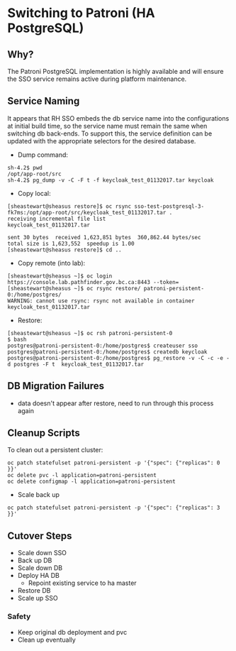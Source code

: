 # Switching to Patroni (HA PostgreSQL)

## Why?
The Patroni PostgreSQL implementation is highly available and will ensure the SSO service remains active during platform maintenance. 

## Service Naming
It appears that RH SSO embeds the db service name into the configurations at initial build time, so the service name must remain the same when switching db back-ends. To support this, the service definition can be updated with the appropriate selectors for the desired database. 

- Dump command: 
```
sh-4.2$ pwd 
/opt/app-root/src
sh-4.2$ pg_dump -v -C -F t -f keycloak_test_01132017.tar keycloak 
```

- Copy local: 

```
[sheastewart@sheasus restore]$ oc rsync sso-test-postgresql-3-fk7ms:/opt/app-root/src/keycloak_test_01132017.tar .
receiving incremental file list
keycloak_test_01132017.tar

sent 30 bytes  received 1,623,851 bytes  360,862.44 bytes/sec
total size is 1,623,552  speedup is 1.00
[sheastewart@sheasus restore]$ cd ..
```

- Copy remote (into lab):

```
[sheastewart@sheasus ~]$ oc login https://console.lab.pathfinder.gov.bc.ca:8443 --token=
[sheastewart@sheasus ~]$ oc rsync restore/ patroni-persistent-0:/home/postgres/
WARNING: cannot use rsync: rsync not available in container
keycloak_test_01132017.tar
```

- Restore: 
```
[sheastewart@sheasus ~]$ oc rsh patroni-persistent-0
$ bash
postgres@patroni-persistent-0:/home/postgres$ createuser sso 
postgres@patroni-persistent-0:/home/postgres$ createdb keycloak
postgres@patroni-persistent-0:/home/postgres$ pg_restore -v -C -c -e -d postgres -F t  keycloak_test_01132017.tar
```

## DB Migration Failures

- data doesn't appear after restore, need to run through this process again

## Cleanup Scripts
To clean out a persistent cluster: 

```
oc patch statefulset patroni-persistent -p '{"spec": {"replicas": 0 }}'
oc delete pvc -l application=patroni-persistent
oc delete configmap -l application=patroni-persistent
```

- Scale back up

```
oc patch statefulset patroni-persistent -p '{"spec": {"replicas": 3 }}'
```

## Cutover Steps

- Scale down SSO 
- Back up DB
- Scale down DB
- Deploy HA DB
    - Repoint existing service to ha master
- Restore DB
- Scale up SSO

### Safety
- Keep original db deployment and pvc
- Clean up eventually